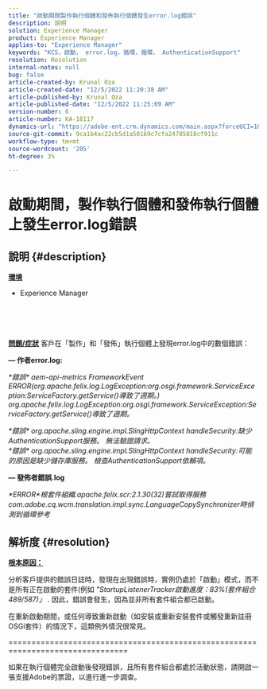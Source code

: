 ```yaml
---
title: "啟動期間製作執行個體和發佈執行個體發生error.log錯誤"
description: 說明
solution: Experience Manager
product: Experience Manager
applies-to: "Experience Manager"
keywords: "KCS，啟動， error.log，循環，循環， AuthenticationSupport"
resolution: Resolution
internal-notes: null
bug: false
article-created-by: Krunal Oza
article-created-date: "12/5/2022 11:20:38 AM"
article-published-by: Krunal Oza
article-published-date: "12/5/2022 11:25:09 AM"
version-number: 6
article-number: KA-18117
dynamics-url: "https://adobe-ent.crm.dynamics.com/main.aspx?forceUCI=1&pagetype=entityrecord&etn=knowledgearticle&id=bcd8dcd2-8e74-ed11-81aa-6045bd006c82"
source-git-commit: 9ca1b4ac22cb5d1a58169c7cfa24785818cf911c
workflow-type: tm+mt
source-wordcount: '205'
ht-degree: 3%

---
```


# 啟動期間，製作執行個體和發佈執行個體上發生error.log錯誤

## 說明 {#description}

<b><u>環境</u></b>
- Experience Manager

<br><br> <br><br><b><u>問題/症狀</u></b>
客戶在「製作」和「發佈」執行個體上發現error.log中的數個錯誤：

<b> — 作者error.log:</b>

*\*錯誤\* aem-api-metrics FrameworkEvent ERROR(org.apache.felix.log.LogException:org.osgi.framework.ServiceException:ServiceFactory.getService()導致了週期。)
<br>org.apache.felix.log.LogException:org.osgi.framework.ServiceException:ServiceFactory.getService()導致了週期。*



*\*錯誤\* org.apache.sling.engine.impl.SlingHttpContext handleSecurity:缺少AuthenticationSupport服務。 無法驗證請求。
<br>\*錯誤\* org.apache.sling.engine.impl.SlingHttpContext handleSecurity:可能的原因是缺少儲存庫服務。 檢查AuthenticationSupport依賴項。*



<b> — 發佈者錯誤.log</b>

*\*ERROR\*根套件組織.apache.felix.scr:2.1.30(32)嘗試取得服務com.adobe.cq.wcm.translation.impl.sync.LanguageCopySynchronizer時偵測到循環參考*






## 解析度 {#resolution}


<u><b>根本原因：</b></u>

分析客戶提供的錯誤日誌時，發現在出現錯誤時，實例仍處於「啟動」模式，而不是所有正在啟動的套件(例如 *&quot;StartupListenerTracker啟動進度：83%(套件組合489/587)」* . 因此，錯誤會發生，因為並非所有套件組合都已啟動。

在重新啟動期間，或任何導致重新啟動（如安裝或重新安裝套件或觸發重新註冊OSGi套件）的情況下，這類例外情況很常見。



================================================================================

如果在執行個體完全啟動後發現錯誤，且所有套件組合都處於活動狀態，請開啟一張支援Adobe的票證，以進行進一步調查。
